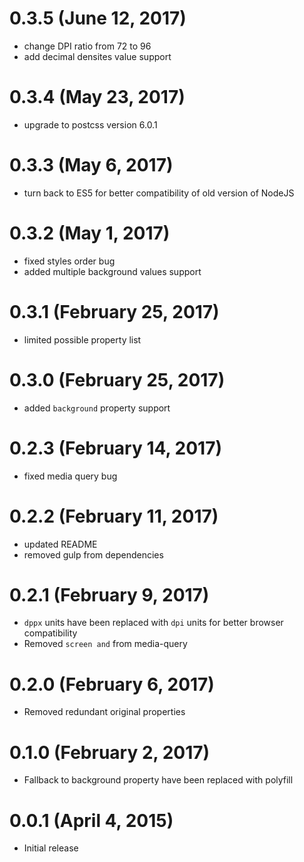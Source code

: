 # 0.3.5 (June 12, 2017)
- change DPI ratio from 72 to 96
- add decimal densites value support

# 0.3.4 (May 23, 2017)
- upgrade to postcss version 6.0.1

# 0.3.3 (May 6, 2017)
- turn back to ES5 for better compatibility of old version of NodeJS

# 0.3.2 (May 1, 2017)

- fixed styles order bug
- added multiple background values support

# 0.3.1 (February 25, 2017)

- limited possible property list  

# 0.3.0 (February 25, 2017)

- added `background` property support

# 0.2.3 (February 14, 2017)

- fixed media query bug

# 0.2.2 (February 11, 2017)

- updated README
- removed gulp from dependencies

# 0.2.1 (February 9, 2017)

- `dppx` units have been replaced with `dpi` units for better browser compatibility
- Removed `screen and` from media-query

# 0.2.0 (February 6, 2017)

- Removed redundant original properties
   
# 0.1.0 (February 2, 2017)

- Fallback to background property have been replaced with polyfill  


# 0.0.1 (April 4, 2015)

- Initial release
